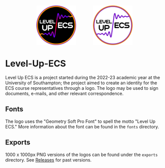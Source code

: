 <p align="center">
    <img src="./exports/level_up_ecs_dark.png" width=25% hspace=5%/>
    <img src="./exports/level_up_ecs_light.png" width=25% hspace=5%/>
</p>


# Level-Up-ECS

Level Up ECS is a project started during the 2022-23 academic year at the University of Southampton; the project aimed to create an identity for the ECS course representatives through a logo.
The logo may be used to sign documents, e-mails, and other relevant correspondence.

## Fonts

The logo uses the "Geometry Soft Pro Font" to spell the motto "Level Up ECS."
More information about the font can be found in the `fonts` directory.

## Exports

1000 x 1000px PNG versions of the logos can be found under the `exports` directory.
See [Releases](https://github.com/DimiPaparas/Level-Up-ECS/releases) for past versions.
